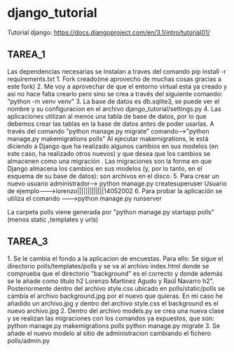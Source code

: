 # django_tutorial
Tutorial django: https://docs.djangoproject.com/en/3.1/intro/tutorial01/

<h2>TAREA_1</h2>
Las dependencias necesarias se instalan a traves del comando pip install -r requirements.txt
1. Fork creado(me aprovecho de muchas cosas gracias a este fork)
2. Me voy a aprovechar de que el entorno virtual esta ya creado y asi no hace falta crearlo pero sino se crea a través del siguiente comando: "python -m venv venv"
3. La base de datos es db.sqlite3, se puede ver el nombre y su configuracion en el archivo django_tutorial/settings.py
4. Las aplicaciones utilizan al menos una tabla de base de datos, por lo que debemos crear las tablas en la base de datos antes de poder usarlas. A través del comando "python manage.py migrate"
        comando-->"python manage.py makemigrations polls"
        Al ejecutar makemigrations, le está diciendo a Django que ha realizado algunos cambios en sus modelos (en este caso, ha realizado otros nuevos) y que desea que los cambios se almacenen como una migración .
        Las migraciones son la forma en que Django almacena los cambios en sus modelos (y, por lo tanto, en el esquema de su base de datos): son archivos en el disco.
5. Para crear un nuevo usuario administrador--> python manage.py createsuperuser
            Usuario de ejemplo--->lorenzo|||||||||||||14052002
6. Para probar la aplicación se utiliza el comando --->python manage.py runserver 

La carpeta polls viene generada por "python manage.py startapp polls"(menos static ,templates y urls)

<h2>TAREA_3</h2>
1. Se le cambia el fondo a la aplicacion de encuestas. Para ello:
        Se sigue el directorio polls/templates/polls y se va al archivo index.html donde se comprueba que el directorio "background"
        es el correcto y donde además se le añade como título h2 Lorenzo Martinez Agudo y Raúl Navarro h2". Posteriormente dentro del archivo style.css ubicado en polls/static/polls se cambia el archivo background.jpg por el nuevo que quieras. En mi caso he añadido un archivo.jpg y dentro del archivo style.css el background es el nuevo archivo.jpg
2. Dentro del archivo models.py se crea una nueva clase y se realizan las migraciones con los comandos ya expuestos, que son:
                        python manage.py makemigrations polls
                        python manage.py migrate
3. Se añade el nuevo modelo al sitio de administracion  cambiando el fichero polls/admin.py



